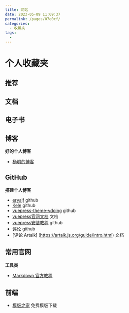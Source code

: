 ```yaml
---
title: 网站
date: 2023-05-09 11:09:37
permalink: /pages/07e0cf/
categories: 
  - 收藏夹
tags: 
  - 
---
```

# 个人收藏夹

## 推荐
## 文档
## 电子书
## 博客
**好的个人博客**
* [杨明的博客](https://www.qikqiak.com/post/groovy-simple-tutorial/)
## GitHub
**搭建个人博客**
* [eryajf](https://github.com/eryajf/eryajf.github.io) github
* [Kele](https://github.com/Kele-Bingtang/Kele-Bingtang.github.io) github
* [vuepress-theme-vdoing](https://github.com/xugaoyi/vuepress-theme-vdoing) github
* [vuepress官网文档](https://vuepress.vuejs.org/zh/) 文档
* [vuepress安装教程](https://github.com/mqyqingfeng/Blog/issues/235) github
* [评论](https://github.com/terwer/vuepress-plugin-vdoing-comment/tree/main) github
* [评论 Artalk] (https://artalk.js.org/guide/intro.html) 文档

## 常用官网
**工具类**
* [Markdown 官方教程](https://markdown.com.cn/)

## 前端
* [模版之家](http://www.cssmoban.com/cssthemes/) 免费模版下载